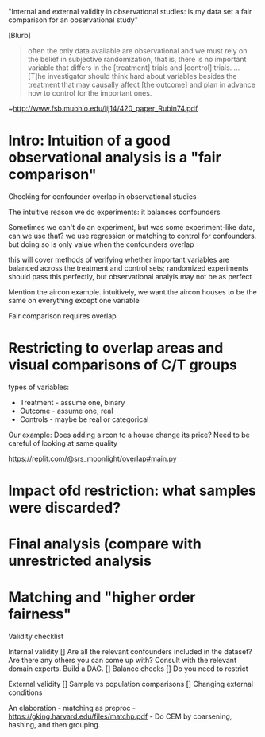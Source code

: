 "Internal and external validity in observational studies: is my data set a fair comparison for an observational study"

[Blurb]

> often the only data available are observational and we must rely on the belief in subjective randomization, that is, there is no important variable that differs in the [treatment] trials and [control] trials.
> ...
> [T]he investigator should think hard about variables besides the treatment that may causally affect [the outcome] and plan in advance how to control for the important ones.

~http://www.fsb.muohio.edu/lij14/420_paper_Rubin74.pdf

# Intro: Intuition of a good observational analysis is a "fair comparison"

Checking for confounder overlap in observational studies

The intuitive reason we do experiments: it balances confounders

Sometimes we can't do an experiment, but was some experiment-like data, can we use that? we use regression or matching to control for confounders. but doing so is only value when the confounders overlap

this will cover methods of verifying whether important variables are balanced across the treatment and control sets; randomized experiments should pass this perfectly, but observational analyis may not be  as perfect

Mention the aircon example. intuitively, we want the aircon houses to be the same on everything except one variable

Fair comparison requires overlap

# Restricting to overlap areas and visual comparisons of C/T groups

types of variables:
* Treatment - assume one, binary
* Outcome - assume one, real
* Controls - maybe be real or categorical


Our example: Does adding aircon to a house change its price? Need to be careful of looking at same quality

https://replit.com/@srs_moonlight/overlap#main.py

# Impact ofd restriction: what samples were discarded?

# Final analysis (compare with unrestricted analysis

# Matching and "higher order fairness"

Validity checklist

Internal validity
[] Are all the relevant confounders included in the dataset? Are there any others you can come up with? Consult with the relevant domain experts. Build a DAG.
[] Balance checks
[] Do you need to restrict

External validity
[] Sample vs population comparisons
[] Changing external conditions

An elaboration - matching as preproc - https://gking.harvard.edu/files/matchp.pdf - Do CEM by coarsening, hashing, and then grouping.




